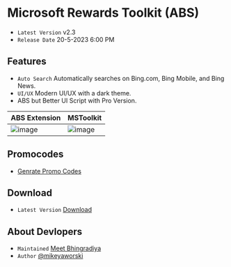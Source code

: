 # Microsoft Rewards Toolkit (ABS)
- `Latest Version` v2.3
- `Release Date` 20-5-2023 6:00 PM

## Features
+ `Auto Search` Automatically searches on Bing.com, Bing Mobile, and Bing News.
+ `UI/UX` Modern UI/UX with a dark theme.
+ ABS but Better UI Script with Pro Version.

| ABS Extension  | MSToolkit |
| ----------- | ----------- |
| ![image](https://github.com/MeetBhingradiya/MSR-Toolkit/assets/102130001/ead069f9-71e8-4f46-9eb3-244612ea4bde) | ![image](https://github.com/MeetBhingradiya/MSR-Toolkit/assets/102130001/4a9d176b-90b4-438d-810e-fbaaeb08dee4) |

## Promocodes
- [Genrate Promo Codes](https://api.teamsm.live/Products/MSToolkit)

## Download
- `Latest Version` [Download](https://api.teamsm.live/Products/MSToolkit/Download)

## About Devlopers
- `Maintained` [Meet Bhingradiya](https://github.com/MeetBhingradiya)
- `Author` [@mikeyaworski](https://github.com/mikeyaworski)
